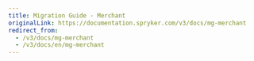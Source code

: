 ```yaml
---
title: Migration Guide - Merchant
originalLink: https://documentation.spryker.com/v3/docs/mg-merchant
redirect_from:
  - /v3/docs/mg-merchant
  - /v3/docs/en/mg-merchant
---
```



